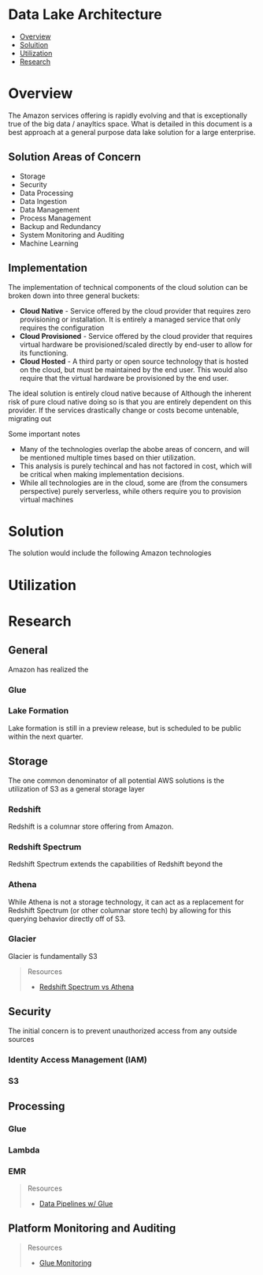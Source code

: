 # Data Lake Architecture


* [Overview](#overview)
* [Soluition](#solution)
* [Utilization](#utilization)
* [Research](#research)



# Overview

The Amazon services offering is rapidly evolving and that is exceptionally true of the big data / anayltics space. What is detailed in this document is a best approach at a general purpose data lake solution for a large enterprise. 

## Solution Areas of Concern

* Storage
* Security
* Data Processing
* Data Ingestion
* Data Management
* Process Management
* Backup and Redundancy
* System Monitoring and Auditing
* Machine Learning 

## Implementation


The implementation of technical components of the cloud solution can be broken down into three general buckets:
* **Cloud Native** - Service offered by the cloud provider that requires zero provisioning or installation. It is entirely a managed service that only requires the configuration
* **Cloud Provisioned** - Service offered by the cloud provider that requires virtual hardware be provisioned/scaled directly by end-user to allow for its functioning.
* **Cloud Hosted** - A third party or open source technology that is hosted on the cloud, but must be maintained by the end user. This would also require that the virtual hardware be provisioned by the end user.

The ideal solution is entirely cloud native because of 
Although the inherent risk of pure cloud native doing so is that you are entirely dependent on this provider. If the services drastically change or costs become untenable, migrating out 



Some important notes
* Many of the technologies overlap the abobe areas of concern, and will be mentioned multiple times based on thier utilization. 
* This analysis is purely techincal and has not factored in cost, which will be critical when making implementation decisions.
* While all technologies are in the cloud, some are (from the consumers perspective) purely serverless, while others require you to provision virtual machines 


# Solution

The solution would include the following Amazon technologies


# Utilization




# Research

## General
Amazon has realized the 
### Glue



### Lake Formation
Lake formation is still in a preview release, but is scheduled to be public within the next quarter.



## Storage

The one common denominator of all potential AWS solutions is the utilization of S3 as a general storage layer

### Redshift
Redshift is a columnar store offering from Amazon.


### Redshift Spectrum
Redshift Spectrum extends the capabilities of Redshift beyond the 

### Athena
While Athena is not a storage technology, it can act as a replacement for Redshift Spectrum (or other columnar store tech) by allowing for this querying behavior directly off of S3.

### Glacier
Glacier is fundamentally S3

> Resources 
> * [Redshift Spectrum vs Athena](https://blog.openbridge.com/how-is-aws-redshift-spectrum-different-than-aws-athena-9baa2566034b)




## Security

The initial concern is to prevent unauthorized access from any outside sources



### Identity Access Management (IAM)

 

 

### S3

## Processing

### Glue

### Lambda

### EMR




> Resources 
> * [Data Pipelines w/ Glue](https://www.youtube.com/watch?v=6tBp2JuYmSg)


## Platform Monitoring and Auditing


> Resources 
> * [Glue Monitoring](https://docs.aws.amazon.com/glue/latest/dg/monitor-glue.html)
